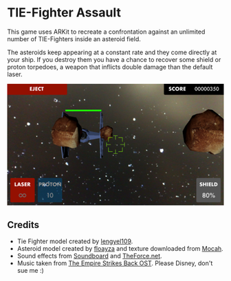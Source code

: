# TIE-Fighter Assault

This game uses ARKit to recreate a confrontation against an unlimited number of TIE-Fighters inside an asteroid field.

The asteroids keep appearing at a constant rate and they come directly at your ship. If you destroy them you have a chance to recover some shield or proton torpedoes, a weapon that inflicts double damage than the default laser.

![Tie-Fighter Assault](screenshot.png?raw=true "Tie-Fighter Assault")

## Credits

* Tie Fighter model created by [lengyel109](https://www.blendswap.com/blends/view/86192).
* Asteroid model created by [floayza](https://clara.io/view/0e386be1-2169-4889-bb43-38f4954aff73) and texture downloaded from [Mocah](https://mocah.org/4557202-asteroid-space-texture-brown-crater.html).
* Sound effects from [Soundboard](https://www.soundboard.com/sb/starwarsfx) and [TheForce.net](http://www.theforce.net/fanfilms/postproduction/soundfx/).
* Music taken from [The Empire Strikes Back OST](https://en.wikipedia.org/wiki/The_Empire_Strikes_Back_(soundtrack)). Please Disney, don't sue me :)
